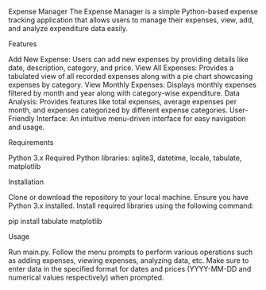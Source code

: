 Expense Manager
The Expense Manager is a simple Python-based expense tracking application that allows users to manage their expenses, view, add, and analyze expenditure data easily.

Features

Add New Expense: Users can add new expenses by providing details like date, description, category, and price.
View All Expenses: Provides a tabulated view of all recorded expenses along with a pie chart showcasing expenses by category.
View Monthly Expenses: Displays monthly expenses filtered by month and year along with category-wise expenditure.
Data Analysis: Provides features like total expenses, average expenses per month, and expenses categorized by different expense categories.
User-Friendly Interface: An intuitive menu-driven interface for easy navigation and usage.

Requirements

Python 3.x
Required Python libraries: sqlite3, datetime, locale, tabulate, matplotlib

Installation

Clone or download the repository to your local machine.
Ensure you have Python 3.x installed.
Install required libraries using the following command:

pip install tabulate matplotlib

Usage

Run main.py.
Follow the menu prompts to perform various operations such as adding expenses, viewing expenses, analyzing data, etc.
Make sure to enter data in the specified format for dates and prices (YYYY-MM-DD and numerical values respectively) when prompted.
